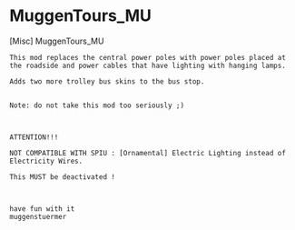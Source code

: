 # MuggenTours_MU
[Misc] MuggenTours_MU

	This mod replaces the central power poles with power poles placed at the roadside and power cables that have lighting with hanging lamps.
	
	Adds two more trolley bus skins to the bus stop.
	
	
	Note: do not take this mod too seriously ;)
	
	
	
	ATTENTION!!!
	
	NOT COMPATIBLE WITH SPIU : [Ornamental] Electric Lighting instead of Electricity Wires.
	
	This MUST be deactivated !
		
	
	
	have fun with it
	muggenstuermer
